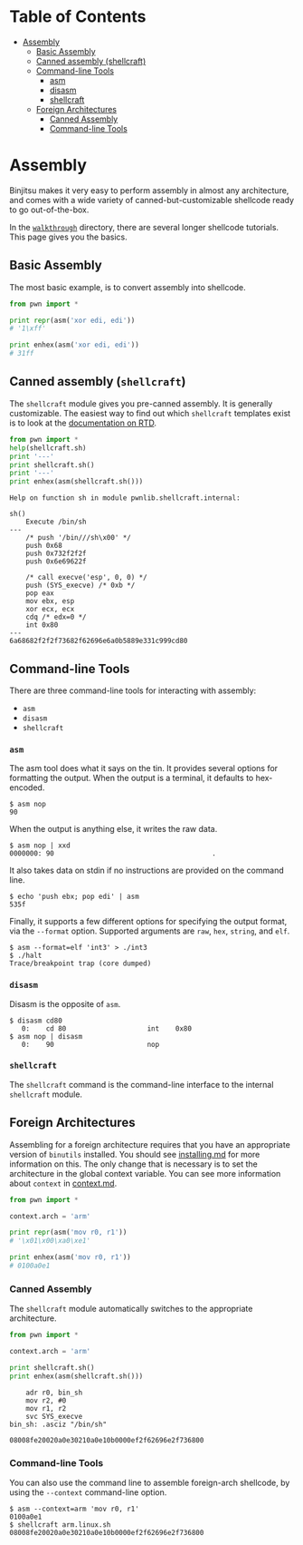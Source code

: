 Table of Contents
=================

  * [Assembly](#assembly)
    * [Basic Assembly](#basic-assembly)
    * [Canned assembly (shellcraft)](#canned-assembly-shellcraft)
    * [Command-line Tools](#command-line-tools)
      * [asm ](#asm)
      * [disasm ](#disasm)
      * [shellcraft ](#shellcraft)
    * [Foreign Architectures](#foreign-architectures)
      * [Canned Assembly](#canned-assembly)
      * [Command-line Tools](#command-line-tools-1)

# Assembly

Binjitsu makes it very easy to perform assembly in almost any architecture, and comes with a wide variety of canned-but-customizable shellcode ready to go out-of-the-box.

In the [`walkthrough`](walkthrough) directory, there are several longer shellcode tutorials.  This page gives you the basics.

## Basic Assembly

The most basic example, is to convert assembly into shellcode.

```py
from pwn import *

print repr(asm('xor edi, edi'))
# '1\xff'

print enhex(asm('xor edi, edi'))
# 31ff
```

## Canned assembly (`shellcraft`)

The `shellcraft` module gives you pre-canned assembly.  It is generally customizable.  The easiest way to find out which `shellcraft` templates exist is to look at the [documentation on RTD](https://binjitsu.readthedocs.org/en/latest/shellcraft.html).

```py
from pwn import *
help(shellcraft.sh)
print '---'
print shellcraft.sh()
print '---'
print enhex(asm(shellcraft.sh()))
```
```
Help on function sh in module pwnlib.shellcraft.internal:

sh()
    Execute /bin/sh
---
    /* push '/bin///sh\x00' */
    push 0x68
    push 0x732f2f2f
    push 0x6e69622f

    /* call execve('esp', 0, 0) */
    push (SYS_execve) /* 0xb */
    pop eax
    mov ebx, esp
    xor ecx, ecx
    cdq /* edx=0 */
    int 0x80
---
6a68682f2f2f73682f62696e6a0b5889e331c999cd80
```

## Command-line Tools

There are three command-line tools for interacting with assembly:

- `asm`
- `disasm`
- `shellcraft`

### `asm`

The asm tool does what it says on the tin.  It provides several options for formatting the output.  When the output is a terminal, it defaults to hex-encoded.

```
$ asm nop
90
```

When the output is anything else, it writes the raw data.

```
$ asm nop | xxd
0000000: 90                                       .
```

It also takes data on stdin if no instructions are provided on the command line.

```
$ echo 'push ebx; pop edi' | asm
535f
```

Finally, it supports a few different options for specifying the output format, via the `--format` option.  Supported arguments are `raw`, `hex`, `string`, and `elf`.

```
$ asm --format=elf 'int3' > ./int3
$ ./halt
Trace/breakpoint trap (core dumped)
```

### `disasm`

Disasm is the opposite of `asm`.

```
$ disasm cd80
   0:    cd 80                    int    0x80
$ asm nop | disasm
   0:    90                       nop
```

### `shellcraft`

The `shellcraft` command is the command-line interface to the internal `shellcraft` module.  


## Foreign Architectures

Assembling for a foreign architecture requires that you have an appropriate version of `binutils` installed.  You should see [installing.md](installing.md) for more information on this.  The only change that is necessary is to set the architecture in the global context variable.  You can see more information about `context` in [context.md](context.md).

```py
from pwn import *

context.arch = 'arm'

print repr(asm('mov r0, r1'))
# '\x01\x00\xa0\xe1'

print enhex(asm('mov r0, r1'))
# 0100a0e1
```

### Canned Assembly

The `shellcraft` module automatically switches to the appropriate architecture.

```py
from pwn import *

context.arch = 'arm'

print shellcraft.sh()
print enhex(asm(shellcraft.sh()))
```
```
    adr r0, bin_sh
    mov r2, #0
    mov r1, r2
    svc SYS_execve
bin_sh: .asciz "/bin/sh"

08008fe20020a0e30210a0e10b0000ef2f62696e2f736800
```

### Command-line Tools

You can also use the command line to assemble foreign-arch shellcode, by using the `--context` command-line option.

```
$ asm --context=arm 'mov r0, r1'
0100a0e1
$ shellcraft arm.linux.sh
08008fe20020a0e30210a0e10b0000ef2f62696e2f736800
```
